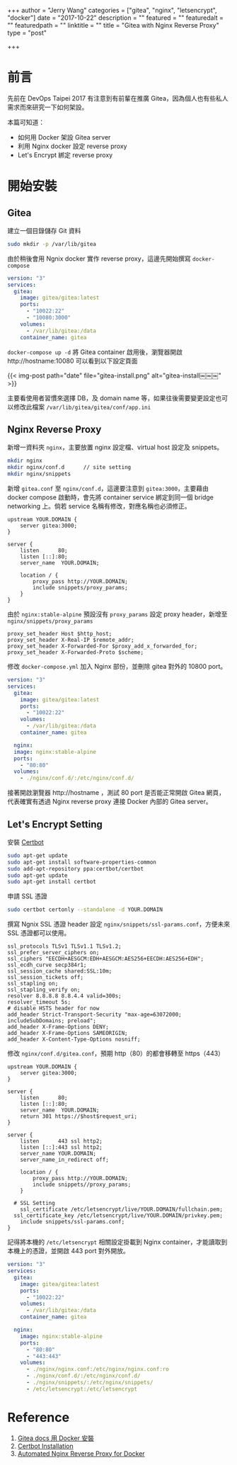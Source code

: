 +++
author = "Jerry Wang"
categories = ["gitea", "nginx", "letsencrypt", "docker"]
date = "2017-10-22"
description = ""
featured = ""
featuredalt = ""
featuredpath = ""
linktitle = ""
title = "Gitea with Nginx Reverse Proxy"
type = "post"

+++

# 前言

先前在 DevOps Taipei 2017 有注意到有前輩在推廣 Gitea，因為個人也有些私人需求而來研究一下如何架設。

本篇可知道：

* 如何用 Docker 架設 Gitea server
* 利用 Nginx docker 設定 reverse proxy
* Let's Encrypt 綁定 reverse proxy

# 開始安裝

## Gitea

建立一個目錄儲存 Git 資料

```bash
sudo mkdir -p /var/lib/gitea
```

由於稍後會用 Ngnix docker 實作 reverse proxy，這邊先開始撰寫 `docker-compose`

```yaml
version: "3"
services:
  gitea:
    image: gitea/gitea:latest
    ports:
      - "10022:22"
      - "10080:3000"
    volumes:
      - /var/lib/gitea:/data
    container_name: gitea
```

`docker-compose up -d` 將 Gitea container 啟用後，瀏覽器開啟 http://hostname:10080 可以看到以下設定頁面

{{< img-post path="date" file="gitea-install.png" alt="gitea-install￼￼￼"  >}}

主要看使用者習慣來選擇 DB，及 domain name 等，如果往後需要變更設定也可以修改此檔案 `/var/lib/gitea/gitea/conf/app.ini`

## Nginx Reverse Proxy

新增一資料夾 `nginx`，主要放置 nginx 設定檔、virtual host 設定及 snippets。

```bash
mkdir nginx
mkdir nginx/conf.d      // site setting
mkdir nginx/snippets
```

新增 `gitea.conf` 至 `nginx/conf.d`，這邊要注意到 `gitea:3000`，主要藉由 docker compose 啟動時，會先將 container service 綁定到同一個 bridge networking 上。倘若 service 名稱有修改，對應名稱也必須修正。

```nginx
upstream YOUR.DOMAIN {
    server gitea:3000;
}

server {
    listen      80;
    listen [::]:80;
    server_name  YOUR.DOMAIN;

    location / {
        proxy_pass http://YOUR.DOMAIN;
        include snippets/proxy_params;
    }
}
```

由於 `nginx:stable-alpine` 預設沒有 `proxy_params` 設定 proxy header，新增至 `nginx/snippets/proxy_params`

```nginx
proxy_set_header Host $http_host;
proxy_set_header X-Real-IP $remote_addr;
proxy_set_header X-Forwarded-For $proxy_add_x_forwarded_for;
proxy_set_header X-Forwarded-Proto $scheme;
```

修改 `docker-compose.yml` 加入 Nginx 部份，並刪除 gitea 對外的 10800 port。

```yaml
version: "3"
services:
  gitea:
    image: gitea/gitea:latest
    ports:
      - "10022:22"
    volumes:
      - /var/lib/gitea:/data
    container_name: gitea

  nginx:
  image: nginx:stable-alpine
  ports:
    - "80:80"
  volumes:
    - ./nginx/conf.d/:/etc/nginx/conf.d/
```

接著開啟瀏覽器 http://hostname ，測試 80 port 是否能正常開啟 Gitea 網頁，代表確實有透過 Nginx reverse proxy 連接 Docker 內部的 Gitea server。

## Let's Encrypt Setting

安裝 [Certbot](https://certbot.eff.org/)

```bash
sudo apt-get update
sudo apt-get install software-properties-common
sudo add-apt-repository ppa:certbot/certbot
sudo apt-get update
sudo apt-get install certbot
```

申請 SSL 憑證

```bash
sudo certbot certonly --standalone -d YOUR.DOMAIN
```

撰寫 Ngnix SSL 憑證 header 設定 `nginx/snippets/ssl-params.conf`，方便未來 SSL 憑證都可以使用。

```nginx
ssl_protocols TLSv1 TLSv1.1 TLSv1.2;
ssl_prefer_server_ciphers on;
ssl_ciphers "EECDH+AESGCM:EDH+AESGCM:AES256+EECDH:AES256+EDH";
ssl_ecdh_curve secp384r1;
ssl_session_cache shared:SSL:10m;
ssl_session_tickets off;
ssl_stapling on;
ssl_stapling_verify on;
resolver 8.8.8.8 8.8.4.4 valid=300s;
resolver_timeout 5s;
# disable HSTS header for now
add_header Strict-Transport-Security "max-age=63072000; includeSubDomains; preload";
add_header X-Frame-Options DENY;
add_header X-Frame-Options SAMEORIGIN;
add_header X-Content-Type-Options nosniff;
```

修改 `nginx/conf.d/gitea.conf`，預期 http（80）的都會移轉至 https（443）

```nginx
upstream YOUR.DOMAIN {
	server gitea:3000;
}

server {
	listen      80;
	listen [::]:80;
	server_name  YOUR.DOMAIN;
	return 301 https://$host$request_uri;
}

server {
	listen      443 ssl http2;
	listen [::]:443 ssl http2;
	server_name YOUR.DOMAIN;
	server_name_in_redirect off;

	location / {
		proxy_pass http://YOUR.DOMAIN;
		include snippets//proxy_params;
	}

  # SSL Setting
	ssl_certificate /etc/letsencrypt/live/YOUR.DOMAIN/fullchain.pem;
  ssl_certificate_key /etc/letsencrypt/live/YOUR.DOMAIN/privkey.pem;
	include snippets/ssl-params.conf;
}
```

記得將本機的 `/etc/letsencrypt` 相關設定掛載到 Nginx container，才能讀取到本機上的憑證，並開啟 443 port 對外開放。

```yaml
version: "3"
services:
  gitea:
    image: gitea/gitea:latest
    ports:
      - "10022:22"
    volumes:
      - /var/lib/gitea:/data
    container_name: gitea

  nginx:
    image: nginx:stable-alpine
    ports:
      - "80:80"
      - "443:443"
    volumes:
      - ./nginx/nginx.conf:/etc/nginx/nginx.conf:ro
      - ./nginx/conf.d/:/etc/nginx/conf.d/
      - ./nginx/snippets/:/etc/nginx/snippets/
      - /etc/letsencrypt:/etc/letsencrypt
```

# Reference

1. [Gitea docs 用 Docker 安裝](https://docs.gitea.io/zh-tw/install-with-docker/)
1. [Certbot Installation](https://certbot.eff.org/#ubuntuxenial-other)
1. [Automated Nginx Reverse Proxy for Docker](http://jasonwilder.com/blog/2014/03/25/automated-nginx-reverse-proxy-for-docker/)
